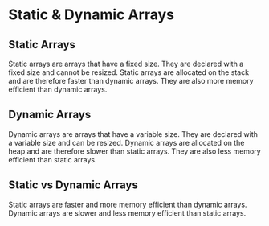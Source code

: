 # Static & Dynamic Arrays

## Static Arrays

Static arrays are arrays that have a fixed size. They are declared with a fixed size and cannot be resized. Static arrays are allocated on the stack and are therefore faster than dynamic arrays. They are also more memory efficient than dynamic arrays.

## Dynamic Arrays

Dynamic arrays are arrays that have a variable size. They are declared with a variable size and can be resized. Dynamic arrays are allocated on the heap and are therefore slower than static arrays. They are also less memory efficient than static arrays.

## Static vs Dynamic Arrays

Static arrays are faster and more memory efficient than dynamic arrays. Dynamic arrays are slower and less memory efficient than static arrays.

